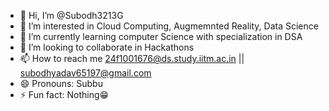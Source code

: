 - 👋 Hi, I’m @Subodh3213G
- 👀 I’m interested in Cloud Computing, Augmemnted Reality, Data Science
- 🌱 I’m currently learning computer Science with specialization in DSA
- 💞️ I’m looking to collaborate in Hackathons
- 📫 How to reach me 24f1001676@ds.study.iitm.ac.in || subodhyadav65197@gmail.com
- 😄 Pronouns: Subbu
- ⚡ Fun fact: Nothing😁

<!---
Subodh3213G/Subodh3213G is a ✨ special ✨ repository because its `README.md` (this file) appears on your GitHub profile.
You can click the Preview link to take a look at your changes.
--->
